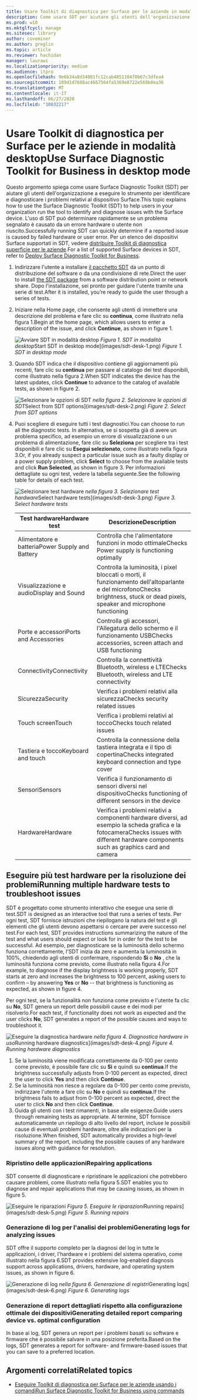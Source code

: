 ```yaml
---
title: Usare Toolkit di diagnostica per Surface per le aziende in modalità desktop
description: Come usare SDT per aiutare gli utenti dell'organizzazione a eseguire lo strumento per identificare e diagnosticare i problemi relativi al dispositivo Surface.
ms.prod: w10
ms.mktglfcycl: manage
ms.sitesec: library
author: coveminer
ms.author: greglin
ms.topic: article
ms.reviewer: hachidan
manager: laurawi
ms.localizationpriority: medium
ms.audience: itpro
ms.openlocfilehash: 9e6b34a8d34081fc12cab4851104f0b67c3dfea4
ms.sourcegitcommit: 109d1d7608ac4667564fa5369e8722e569b8ea36
ms.translationtype: MT
ms.contentlocale: it-IT
ms.lasthandoff: 06/27/2020
ms.locfileid: "10832217"
---
```

# <span data-ttu-id="832a2-103">Usare Toolkit di diagnostica per Surface per le aziende in modalità desktop</span><span class="sxs-lookup"><span data-stu-id="832a2-103">Use Surface Diagnostic Toolkit for Business in desktop mode</span></span>

<span data-ttu-id="832a2-104">Questo argomento spiega come usare Surface Diagnostic Toolkit (SDT) per aiutare gli utenti dell'organizzazione a eseguire lo strumento per identificare e diagnosticare i problemi relativi al dispositivo Surface.</span><span class="sxs-lookup"><span data-stu-id="832a2-104">This topic explains how to use the Surface Diagnostic Toolkit (SDT) to help users in your organization run the tool to identify and diagnose issues with the Surface device.</span></span> <span data-ttu-id="832a2-105">L'uso di SDT può determinare rapidamente se un problema segnalato è causato da un errore hardware o utente non riuscito.</span><span class="sxs-lookup"><span data-stu-id="832a2-105">Successfully running SDT can quickly determine if a reported issue is caused by failed hardware or user error.</span></span> <span data-ttu-id="832a2-106">Per un elenco dei dispositivi Surface supportati in SDT, vedere [distribuire Toolkit di diagnostica superficie per le aziende](surface-diagnostic-toolkit-business.md).</span><span class="sxs-lookup"><span data-stu-id="832a2-106">For a list of supported Surface devices in SDT, refer to [Deploy Surface Diagnostic Toolkit for Business](surface-diagnostic-toolkit-business.md).</span></span>


1. <span data-ttu-id="832a2-107">Indirizzare l'utente a installare [il pacchetto SDT](surface-diagnostic-toolkit-business.md#create-custom-sdt) da un punto di distribuzione del software o da una condivisione di rete.</span><span class="sxs-lookup"><span data-stu-id="832a2-107">Direct the user to install [the SDT package](surface-diagnostic-toolkit-business.md#create-custom-sdt) from a software distribution point or network share.</span></span> <span data-ttu-id="832a2-108">Dopo l'installazione, sei pronto per guidare l'utente tramite una serie di test.</span><span class="sxs-lookup"><span data-stu-id="832a2-108">After it is installed, you’re ready to guide the user through a series of tests.</span></span> 

2. <span data-ttu-id="832a2-109">Iniziare nella Home page, che consente agli utenti di immettere una descrizione del problema e fare clic su **continua**, come illustrato nella figura 1.</span><span class="sxs-lookup"><span data-stu-id="832a2-109">Begin at the home page, which allows users to enter a description of the issue, and click **Continue**, as shown in figure 1.</span></span>

    ![<span data-ttu-id="832a2-110">Avviare SDT in modalità desktop ](images/sdt-desk-1.png)
 *Figura 1. SDT in modalità desktop*</span><span class="sxs-lookup"><span data-stu-id="832a2-110">Start SDT in desktop mode](images/sdt-desk-1.png)
*Figure 1. SDT in desktop mode*</span></span>

3. <span data-ttu-id="832a2-111">Quando SDT indica che il dispositivo contiene gli aggiornamenti più recenti, fare clic su **continua** per passare al catalogo dei test disponibili, come illustrato nella figura 2.</span><span class="sxs-lookup"><span data-stu-id="832a2-111">When SDT indicates the device has the latest updates, click **Continue** to advance to the catalog of available tests, as shown in figure 2.</span></span>

    ![<span data-ttu-id="832a2-112">Selezionare le opzioni di SDT ](images/sdt-desk-2.png)
 *nella figura 2. Selezionare le opzioni di SDT*</span><span class="sxs-lookup"><span data-stu-id="832a2-112">Select from SDT options](images/sdt-desk-2.png)
*Figure 2. Select from SDT options*</span></span>

4. <span data-ttu-id="832a2-113">Puoi scegliere di eseguire tutti i test diagnostici.</span><span class="sxs-lookup"><span data-stu-id="832a2-113">You can choose to run all the diagnostic tests.</span></span> <span data-ttu-id="832a2-114">In alternativa, se si sospetta già di avere un problema specifico, ad esempio un errore di visualizzazione o un problema di alimentazione, fare clic su **Seleziona** per scegliere tra i test disponibili e fare clic su **Esegui selezionato**, come illustrato nella figura 3.</span><span class="sxs-lookup"><span data-stu-id="832a2-114">Or, if you already suspect a particular issue such as a faulty display or a power supply problem, click **Select** to choose from the available tests and click **Run Selected**, as shown in figure 3.</span></span> <span data-ttu-id="832a2-115">Per informazioni dettagliate su ogni test, vedere la tabella seguente.</span><span class="sxs-lookup"><span data-stu-id="832a2-115">See the following table for details of each test.</span></span> 

    ![<span data-ttu-id="832a2-116">Selezionare test hardware ](images/sdt-desk-3.png)
 *nella figura 3. Selezionare test hardware*</span><span class="sxs-lookup"><span data-stu-id="832a2-116">Select hardware tests](images/sdt-desk-3.png)
*Figure 3. Select hardware tests*</span></span>

    <span data-ttu-id="832a2-117">Test hardware</span><span class="sxs-lookup"><span data-stu-id="832a2-117">Hardware test</span></span> | <span data-ttu-id="832a2-118">Descrizione</span><span class="sxs-lookup"><span data-stu-id="832a2-118">Description</span></span>
    --- | ---
    <span data-ttu-id="832a2-119">Alimentatore e batteria</span><span class="sxs-lookup"><span data-stu-id="832a2-119">Power Supply and Battery</span></span> |  <span data-ttu-id="832a2-120">Controlla che l'alimentatore funzioni in modo ottimale</span><span class="sxs-lookup"><span data-stu-id="832a2-120">Checks Power supply is functioning optimally</span></span>
    <span data-ttu-id="832a2-121">Visualizzazione e audio</span><span class="sxs-lookup"><span data-stu-id="832a2-121">Display and Sound</span></span>   | <span data-ttu-id="832a2-122">Controlla la luminosità, i pixel bloccati o morti, il funzionamento dell'altoparlante e del microfono</span><span class="sxs-lookup"><span data-stu-id="832a2-122">Checks brightness, stuck or dead pixels, speaker and microphone functioning</span></span>
    <span data-ttu-id="832a2-123">Porte e accessori</span><span class="sxs-lookup"><span data-stu-id="832a2-123">Ports and Accessories</span></span>   | <span data-ttu-id="832a2-124">Controlla gli accessori, l'Allegatura dello schermo e il funzionamento USB</span><span class="sxs-lookup"><span data-stu-id="832a2-124">Checks accessories, screen attach and USB functioning</span></span>
    <span data-ttu-id="832a2-125">Connectivity</span><span class="sxs-lookup"><span data-stu-id="832a2-125">Connectivity</span></span> |  <span data-ttu-id="832a2-126">Controlla la connettività Bluetooth, wireless e LTE</span><span class="sxs-lookup"><span data-stu-id="832a2-126">Checks Bluetooth, wireless and LTE connectivity</span></span>
    <span data-ttu-id="832a2-127">Sicurezza</span><span class="sxs-lookup"><span data-stu-id="832a2-127">Security</span></span>    | <span data-ttu-id="832a2-128">Verifica i problemi relativi alla sicurezza</span><span class="sxs-lookup"><span data-stu-id="832a2-128">Checks security related issues</span></span>
    <span data-ttu-id="832a2-129">Touch screen</span><span class="sxs-lookup"><span data-stu-id="832a2-129">Touch</span></span>   | <span data-ttu-id="832a2-130">Verifica i problemi relativi al tocco</span><span class="sxs-lookup"><span data-stu-id="832a2-130">Checks touch related issues</span></span>
    <span data-ttu-id="832a2-131">Tastiera e tocco</span><span class="sxs-lookup"><span data-stu-id="832a2-131">Keyboard and touch</span></span> |    <span data-ttu-id="832a2-132">Controlla la connessione della tastiera integrata e il tipo di copertina</span><span class="sxs-lookup"><span data-stu-id="832a2-132">Checks integrated keyboard connection and type cover</span></span>
    <span data-ttu-id="832a2-133">Sensori</span><span class="sxs-lookup"><span data-stu-id="832a2-133">Sensors</span></span> | <span data-ttu-id="832a2-134">Verifica il funzionamento di sensori diversi nel dispositivo</span><span class="sxs-lookup"><span data-stu-id="832a2-134">Checks functioning of different sensors in the device</span></span>
    <span data-ttu-id="832a2-135">Hardware</span><span class="sxs-lookup"><span data-stu-id="832a2-135">Hardware</span></span> |  <span data-ttu-id="832a2-136">Verifica i problemi relativi a componenti hardware diversi, ad esempio la scheda grafica e la fotocamera</span><span class="sxs-lookup"><span data-stu-id="832a2-136">Checks issues with different hardware components such as graphics card and camera</span></span>





<span id="multiple" />

## <span data-ttu-id="832a2-137">Eseguire più test hardware per la risoluzione dei problemi</span><span class="sxs-lookup"><span data-stu-id="832a2-137">Running multiple hardware tests to troubleshoot issues</span></span>

<span data-ttu-id="832a2-138">SDT è progettato come strumento interattivo che esegue una serie di test.</span><span class="sxs-lookup"><span data-stu-id="832a2-138">SDT is designed as an interactive tool that runs a series of tests.</span></span> <span data-ttu-id="832a2-139">Per ogni test, SDT fornisce istruzioni che riepilogano la natura del test e gli elementi che gli utenti devono aspettarsi o cercare per avere successo nel test.</span><span class="sxs-lookup"><span data-stu-id="832a2-139">For each test, SDT provides instructions summarizing  the nature of the test and what users should expect or look for in order for the test to be successful.</span></span> <span data-ttu-id="832a2-140">Ad esempio, per diagnosticare se la luminosità dello schermo funziona correttamente, l'SDT inizia da zero e aumenta la luminosità in 100%, chiedendo agli utenti di confermare, rispondendo **Sì** o **No** , che la luminosità funziona come previsto, come illustrato nella figura 4.</span><span class="sxs-lookup"><span data-stu-id="832a2-140">For example, to diagnose if the display brightness is working properly, SDT starts at zero and increases the brightness to 100 percent, asking users to confirm – by answering **Yes** or **No** -- that brightness is functioning as expected, as shown in figure 4.</span></span> 

<span data-ttu-id="832a2-141">Per ogni test, se la funzionalità non funziona come previsto e l'utente fa clic su **No**, SDT genera un report delle possibili cause e dei modi per risolverlo.</span><span class="sxs-lookup"><span data-stu-id="832a2-141">For each test, if functionality does not work as expected and the user clicks **No**, SDT generates a report of the possible causes and ways to troubleshoot it.</span></span> 

![<span data-ttu-id="832a2-142">Eseguire la diagnostica hardware ](images/sdt-desk-4.png)
 *nella figura 4. Diagnostica hardware in uso*</span><span class="sxs-lookup"><span data-stu-id="832a2-142">Running hardware diagnostics](images/sdt-desk-4.png)
*Figure 4. Running hardware diagnostics*</span></span>

1. <span data-ttu-id="832a2-143">Se la luminosità viene modificata correttamente da 0-100 per cento come previsto, è possibile fare clic su **Sì** e quindi su **continua**.</span><span class="sxs-lookup"><span data-stu-id="832a2-143">If the brightness successfully adjusts from 0-100 percent as expected, direct the user to click **Yes** and then click **Continue**.</span></span> 
2. <span data-ttu-id="832a2-144">Se la luminosità non riesce a regolare da 0-100 per cento come previsto, indirizzare l'utente a fare clic su **No** e quindi su **continua**.</span><span class="sxs-lookup"><span data-stu-id="832a2-144">If the brightness fails to adjust from 0-100 percent as expected, direct the user to click **No** and then click **Continue**.</span></span> 
3. <span data-ttu-id="832a2-145">Guida gli utenti con i test rimanenti, in base alle esigenze.</span><span class="sxs-lookup"><span data-stu-id="832a2-145">Guide users through remaining tests as appropriate.</span></span> <span data-ttu-id="832a2-146">Al termine, SDT fornisce automaticamente un riepilogo di alto livello del report, incluse le possibili cause di eventuali problemi hardware, oltre alle indicazioni per la risoluzione.</span><span class="sxs-lookup"><span data-stu-id="832a2-146">When finished, SDT automatically provides a high-level summary of the report, including the possible causes of any hardware issues along with guidance for resolution.</span></span>


### <span data-ttu-id="832a2-147">Ripristino delle applicazioni</span><span class="sxs-lookup"><span data-stu-id="832a2-147">Repairing applications</span></span>

<span data-ttu-id="832a2-148">SDT consente di diagnosticare e ripristinare le applicazioni che potrebbero causare problemi, come illustrato nella figura 5.</span><span class="sxs-lookup"><span data-stu-id="832a2-148">SDT enables you to diagnose and repair applications that may be causing issues, as shown in figure 5.</span></span>

![<span data-ttu-id="832a2-149">Eseguire le riparazioni ](images/sdt-desk-5.png)
 *Figura 5. Eseguire le riparazioni*</span><span class="sxs-lookup"><span data-stu-id="832a2-149">Running repairs](images/sdt-desk-5.png)
*Figure 5. Running repairs*</span></span>
<span id="logs" />

### <span data-ttu-id="832a2-150">Generazione di log per l'analisi dei problemi</span><span class="sxs-lookup"><span data-stu-id="832a2-150">Generating logs for analyzing issues</span></span> 

<span data-ttu-id="832a2-151">SDT offre il supporto completo per la diagnosi del log in tutte le applicazioni, i driver, l'hardware e i problemi del sistema operativo, come illustrato nella figura 6.</span><span class="sxs-lookup"><span data-stu-id="832a2-151">SDT provides extensive log-enabled diagnosis support across applications, drivers, hardware, and operating system issues, as shown in figure 6.</span></span>

![<span data-ttu-id="832a2-152">Generazione di log ](images/sdt-desk-6.png)
 *nella figura 6. Generazione di registri*</span><span class="sxs-lookup"><span data-stu-id="832a2-152">Generating logs](images/sdt-desk-6.png)
*Figure 6. Generating logs*</span></span>

<span id="detailed-report" />

### <span data-ttu-id="832a2-153">Generazione di report dettagliati rispetto alla configurazione ottimale dei dispositivi</span><span class="sxs-lookup"><span data-stu-id="832a2-153">Generating detailed report comparing device vs. optimal configuration</span></span>

<span data-ttu-id="832a2-154">In base ai log, SDT genera un report per i problemi basati su software e firmware che è possibile salvare in una posizione preferita.</span><span class="sxs-lookup"><span data-stu-id="832a2-154">Based on the logs, SDT generates a report for software- and firmware-based issues that you can save to a preferred location.</span></span>

## <span data-ttu-id="832a2-155">Argomenti correlati</span><span class="sxs-lookup"><span data-stu-id="832a2-155">Related topics</span></span>

- [<span data-ttu-id="832a2-156">Eseguire Toolkit di diagnostica per Surface per le aziende usando i comandi</span><span class="sxs-lookup"><span data-stu-id="832a2-156">Run Surface Diagnostic Toolkit for Business using commands</span></span>](surface-diagnostic-toolkit-command-line.md)

